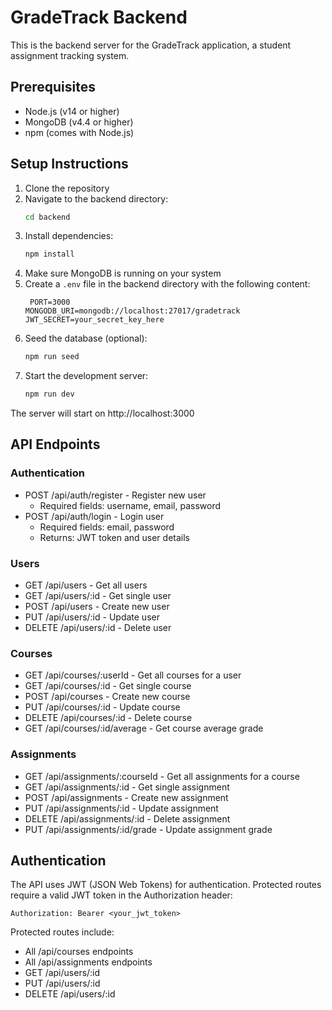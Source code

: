 # GradeTrack Backend

This is the backend server for the GradeTrack application, a student assignment tracking system.

## Prerequisites

- Node.js (v14 or higher)
- MongoDB (v4.4 or higher)
- npm (comes with Node.js)

## Setup Instructions

1. Clone the repository
2. Navigate to the backend directory:
   ```bash
   cd backend
   ```
3. Install dependencies:
   ```bash
   npm install
   ```
4. Make sure MongoDB is running on your system
5. Create a `.env` file in the backend directory with the following content:
   ```
    PORT=3000
   MONGODB_URI=mongodb://localhost:27017/gradetrack
   JWT_SECRET=your_secret_key_here
   ```
6. Seed the database (optional):
   ```bash
   npm run seed
   ```
7. Start the development server:
   ```bash
   npm run dev
   ```

The server will start on http://localhost:3000

## API Endpoints

### Authentication
- POST /api/auth/register - Register new user
  - Required fields: username, email, password
- POST /api/auth/login - Login user
  - Required fields: email, password
  - Returns: JWT token and user details

### Users
- GET /api/users - Get all users
- GET /api/users/:id - Get single user
- POST /api/users - Create new user
- PUT /api/users/:id - Update user
- DELETE /api/users/:id - Delete user

### Courses
- GET /api/courses/:userId - Get all courses for a user
- GET /api/courses/:id - Get single course
- POST /api/courses - Create new course
- PUT /api/courses/:id - Update course
- DELETE /api/courses/:id - Delete course
- GET /api/courses/:id/average - Get course average grade

### Assignments
- GET /api/assignments/:courseId - Get all assignments for a course
- GET /api/assignments/:id - Get single assignment
- POST /api/assignments - Create new assignment
- PUT /api/assignments/:id - Update assignment
- DELETE /api/assignments/:id - Delete assignment
- PUT /api/assignments/:id/grade - Update assignment grade 

## Authentication
The API uses JWT (JSON Web Tokens) for authentication. Protected routes require a valid JWT token in the Authorization header:

```
Authorization: Bearer <your_jwt_token>
```

Protected routes include:
- All /api/courses endpoints
- All /api/assignments endpoints
- GET /api/users/:id
- PUT /api/users/:id
- DELETE /api/users/:id